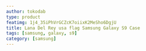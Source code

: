 ```yaml
---
author: tokodab
type: product
featimg: 1j4_35iPhVrGCZcK7oiixK2MeSho6DgjU
title: Lana Del Rey usa flag Samsung Galaxy S9 Case
tags: [samsung, galaxy, s9]
category: [samsung]
---
```

